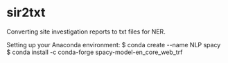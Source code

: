 # sir2txt

Converting site investigation reports to txt files for NER.



Setting up your Anaconda environment:
$ conda create --name NLP spacy
$ conda install -c conda-forge spacy-model-en_core_web_trf
